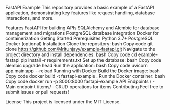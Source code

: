 FastAPI Example
This repository provides a basic example of a FastAPI application, demonstrating key features like request handling, database interactions, and more.

Features
FastAPI for building APIs
SQLAlchemy and Alembic for database management and migrations
PostgreSQL database integration
Docker for containerization
Getting Started
Prerequisites
Python 3.7+
PostgreSQL
Docker (optional)
Installation
Clone the repository:
bash
Copy code
git clone https://github.com/Mritunjayy/example-fastapi.git
Navigate to the project directory and install dependencies:
bash
Copy code
cd example-fastapi
pip install -r requirements.txt
Set up the database:
bash
Copy code
alembic upgrade head
Run the application:
bash
Copy code
uvicorn app.main:app --reload
Running with Docker
Build the Docker image:
bash
Copy code
docker build -t fastapi-example .
Run the Docker container:
bash
Copy code
docker run -p 8000:8000 fastapi-example
API Endpoints
/ - Main endpoint
/items/ - CRUD operations for items
Contributing
Feel free to submit issues or pull requests!

License
This project is licensed under the MIT License.

